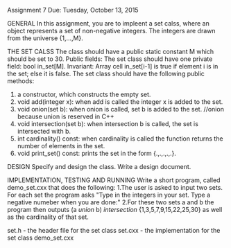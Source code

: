 Assignment 7
Due: Tuesday, October 13, 2015

GENERAL
In this assignment, you are to impleent a set calss, where an object represents a set of
non-negative integers. The integers are drawn from the universe {1,...,M}.

THE SET CALSS
The class should have a public static constant M which should be set to 30.
Public fields: The set class should have one private field:
bool in_set[M].
Invariant: Array cell in_set[i-1] is true if element i is in the set; else it is false.
The set class should have the following public methods:
  1. a constructor, which constructs the empty set.
  2. void add(integer x): when add is called the integer x is added to the set.
  3. void onion(set b): when onion is called, set b is added to the set. //onion because union is reserved in C++
  4. void intersection(set b): when intersection b is called, the set is intersected with b.
  5. int cardinality() const: when cardinality is called the function returns the number of elements in the set.
  6. void print_set() const: prints the set in the form {.,.,.,.,.}.

DESIGN
Specify and design the class. Write a design document.

IMPLEMENTATION, TESTING AND RUNNING
Write a short program, called demo_set.cxx that does the following:
  1.The user is asked to input two sets. For each set the program asks "Type in the integers in your set. Type a       negative numeber when you are done:"
  2.For these two sets a and b the program then outputs (a *union* b) *intersection* {1,3,5,7,9,15,22,25,30} 
    as well as the cardinality of that set. 
    
set.h - the header file for the set class
set.cxx - the implementation for the set class
demo_set.cxx

